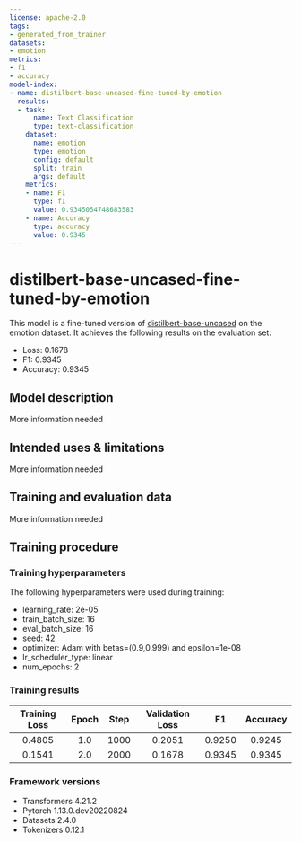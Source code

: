 ```yaml
---
license: apache-2.0
tags:
- generated_from_trainer
datasets:
- emotion
metrics:
- f1
- accuracy
model-index:
- name: distilbert-base-uncased-fine-tuned-by-emotion
  results:
  - task:
      name: Text Classification
      type: text-classification
    dataset:
      name: emotion
      type: emotion
      config: default
      split: train
      args: default
    metrics:
    - name: F1
      type: f1
      value: 0.9345054748683583
    - name: Accuracy
      type: accuracy
      value: 0.9345
---
```


<!-- This model card has been generated automatically according to the information the Trainer had access to. You
should probably proofread and complete it, then remove this comment. -->

# distilbert-base-uncased-fine-tuned-by-emotion

This model is a fine-tuned version of [distilbert-base-uncased](https://huggingface.co/distilbert-base-uncased) on the emotion dataset.
It achieves the following results on the evaluation set:
- Loss: 0.1678
- F1: 0.9345
- Accuracy: 0.9345

## Model description

More information needed

## Intended uses & limitations

More information needed

## Training and evaluation data

More information needed

## Training procedure

### Training hyperparameters

The following hyperparameters were used during training:
- learning_rate: 2e-05
- train_batch_size: 16
- eval_batch_size: 16
- seed: 42
- optimizer: Adam with betas=(0.9,0.999) and epsilon=1e-08
- lr_scheduler_type: linear
- num_epochs: 2

### Training results

| Training Loss | Epoch | Step | Validation Loss | F1     | Accuracy |
|:-------------:|:-----:|:----:|:---------------:|:------:|:--------:|
| 0.4805        | 1.0   | 1000 | 0.2051          | 0.9250 | 0.9245   |
| 0.1541        | 2.0   | 2000 | 0.1678          | 0.9345 | 0.9345   |


### Framework versions

- Transformers 4.21.2
- Pytorch 1.13.0.dev20220824
- Datasets 2.4.0
- Tokenizers 0.12.1
